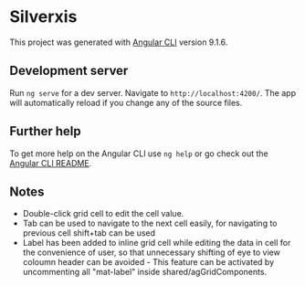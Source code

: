 # Silverxis

This project was generated with [Angular CLI](https://github.com/angular/angular-cli) version 9.1.6.

## Development server

Run `ng serve` for a dev server. Navigate to `http://localhost:4200/`. The app will automatically reload if you change any of the source files.

## Further help

To get more help on the Angular CLI use `ng help` or go check out the [Angular CLI README](https://github.com/angular/angular-cli/blob/master/README.md).

## Notes

 - Double-click grid cell to edit the cell value.
 - Tab can be used to navigate to the next cell easily, for navigating to previous cell shift+tab can be used
 - Label has been added to inline grid cell while editing the data in cell for the convenience of user, so that unnecessary shifting of eye to view coloumn header can be avoided - This feature can be activated by uncommenting all "mat-label" inside shared/agGridComponents.
